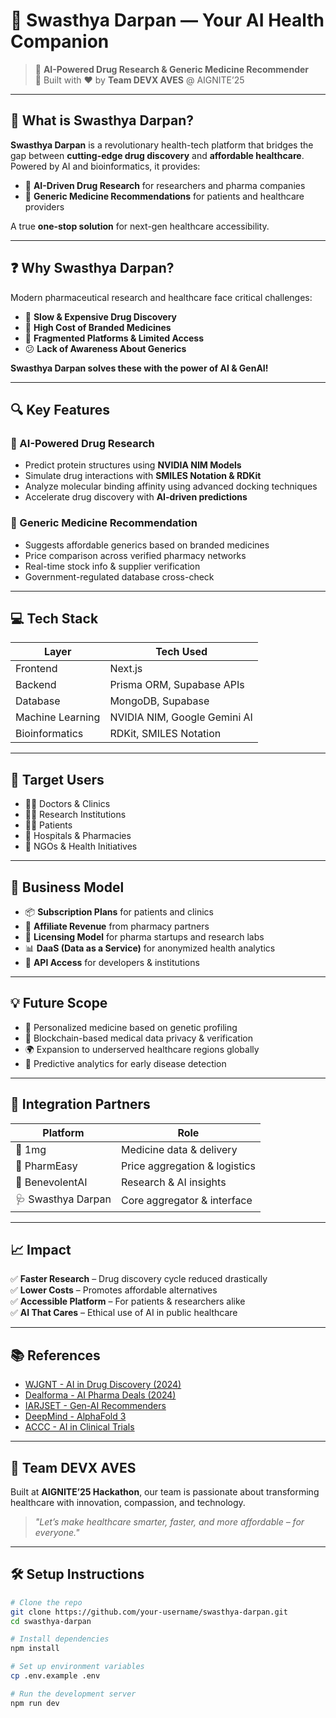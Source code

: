# 🧬 Swasthya Darpan — Your AI Health Companion

> 🔬 **AI-Powered Drug Research & Generic Medicine Recommender**  
> 🚀 Built with ❤️ by **Team DEVX AVES** @ AIGNITE’25

---

## 🌟 What is Swasthya Darpan?

**Swasthya Darpan** is a revolutionary health-tech platform that bridges the gap between **cutting-edge drug discovery** and **affordable healthcare**. Powered by AI and bioinformatics, it provides:

- 🧠 **AI-Driven Drug Research** for researchers and pharma companies  
- 💊 **Generic Medicine Recommendations** for patients and healthcare providers  

A true **one-stop solution** for next-gen healthcare accessibility.

---

## ❓ Why Swasthya Darpan?

Modern pharmaceutical research and healthcare face critical challenges:

- 🐢 **Slow & Expensive Drug Discovery**  
- 💸 **High Cost of Branded Medicines**  
- 🧩 **Fragmented Platforms & Limited Access**  
- 😕 **Lack of Awareness About Generics**

**Swasthya Darpan solves these with the power of AI & GenAI!**

---

## 🔍 Key Features

### 🧪 AI-Powered Drug Research
- Predict protein structures using **NVIDIA NIM Models**
- Simulate drug interactions with **SMILES Notation & RDKit**
- Analyze molecular binding affinity using advanced docking techniques
- Accelerate drug discovery with **AI-driven predictions**

### 💊 Generic Medicine Recommendation
- Suggests affordable generics based on branded medicines
- Price comparison across verified pharmacy networks
- Real-time stock info & supplier verification
- Government-regulated database cross-check

---

## 💻 Tech Stack

| Layer        | Tech Used                           |
|--------------|-------------------------------------|
| Frontend     | Next.js                             |
| Backend      | Prisma ORM, Supabase APIs           |
| Database     | MongoDB, Supabase                   |
| Machine Learning | NVIDIA NIM, Google Gemini AI   |
| Bioinformatics | RDKit, SMILES Notation             |

---

## 👥 Target Users

- 🧑‍⚕️ Doctors & Clinics  
- 🧑‍🔬 Research Institutions  
- 🧍‍♂️ Patients  
- 🏥 Hospitals & Pharmacies  
- 🤝 NGOs & Health Initiatives  

---

## 💼 Business Model

- 📦 **Subscription Plans** for patients and clinics  
- 💸 **Affiliate Revenue** from pharmacy partners  
- 🧪 **Licensing Model** for pharma startups and research labs  
- 📊 **DaaS (Data as a Service)** for anonymized health analytics  
- 🧩 **API Access** for developers & institutions

---

## 💡 Future Scope

- 🧬 Personalized medicine based on genetic profiling  
- 🔐 Blockchain-based medical data privacy & verification  
- 🌍 Expansion to underserved healthcare regions globally  
- 🧭 Predictive analytics for early disease detection

---

## 🤝 Integration Partners

| Platform      | Role                            |
|---------------|----------------------------------|
| 🧪 1mg          | Medicine data & delivery         |
| 💊 PharmEasy    | Price aggregation & logistics    |
| 🧠 BenevolentAI | Research & AI insights           |
| 🩺 Swasthya Darpan | Core aggregator & interface  |

---

## 📈 Impact

✅ **Faster Research** – Drug discovery cycle reduced drastically  
✅ **Lower Costs** – Promotes affordable alternatives  
✅ **Accessible Platform** – For patients & researchers alike  
✅ **AI That Cares** – Ethical use of AI in public healthcare

---

## 📚 References

- [WJGNT - AI in Drug Discovery (2024)](https://www.wjgnet.com/2220-315x/full/v14/i3/96042.htm)  
- [Dealforma - AI Pharma Deals (2024)](https://dealforma.com/ai-ml-drug-discovery-licensing-rd-partnerships-ventures-and-ipos-ytd-2024/)  
- [IARJSET - Gen-AI Recommenders](https://iarjset.com/wp-content/uploads/2024/07/IARJSET.2024.11664.pdf)  
- [DeepMind - AlphaFold 3](https://meditechinsights.com/artificial-intelligence-in-drug-discovery-market/)  
- [ACCC - AI in Clinical Trials](https://www.accc-cancer.org/acccbuzz/blog-post-template/accc-buzz/2024/12/20/harnessing-artificial-intelligence-in-drug-discovery-and-development)

---

## 🚀 Team DEVX AVES

Built at **AIGNITE’25 Hackathon**, our team is passionate about transforming healthcare with innovation, compassion, and technology.

> *"Let’s make healthcare smarter, faster, and more affordable – for everyone."*

---

## 🛠️ Setup Instructions

```bash
# Clone the repo
git clone https://github.com/your-username/swasthya-darpan.git
cd swasthya-darpan

# Install dependencies
npm install

# Set up environment variables
cp .env.example .env

# Run the development server
npm run dev
 
